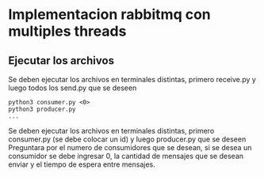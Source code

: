 # Implementacion rabbitmq con multiples threads

## Ejecutar los archivos

Se deben ejecutar los archivos en terminales distintas, primero receive.py y luego todos los send.py que se deseen

```
python3 consumer.py <0>
python3 producer.py
...
```
Se deben ejecutar los archivos en terminales distintas, primero consumer.py (se debe colocar un id) y luego producer.py que se deseen
Preguntara por el numero de consumidores que se desean, si se desea un consumidor se debe ingresar 0, la cantidad
de mensajes que se desean enviar y el tiempo de espera entre mensajes.


```

```